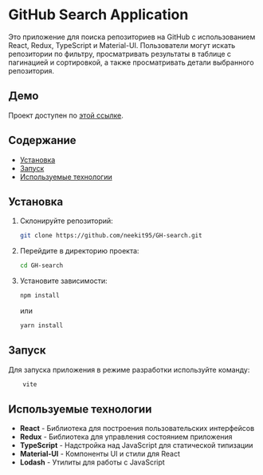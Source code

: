 # GitHub Search Application

Это приложение для поиска репозиториев на GitHub с использованием React, Redux, TypeScript и Material-UI. Пользователи могут искать репозитории по фильтру, просматривать результаты в таблице с пагинацией и сортировкой, а также просматривать детали выбранного репозитория.

## Демо

Проект доступен по [этой ссылке](https://neekit95.github.io/GH-search/).

## Содержание

- [Установка](#установка)
- [Запуск](#запуск)
- [Используемые технологии](#используемые-технологии)


## Установка
1. Склонируйте репозиторий:

    ```bash
    git clone https://github.com/neekit95/GH-search.git
    ```

2. Перейдите в директорию проекта:

    ```bash
    cd GH-search
    ```

3. Установите зависимости:

    ```bash
    npm install
    ```

    или

    ```bash
    yarn install
    ```

## Запуск

Для запуска приложения в режиме разработки используйте команду:

   ```bash
       vite
   ```


## Используемые технологии

- **React** - Библиотека для построения пользовательских интерфейсов
- **Redux** - Библиотека для управления состоянием приложения
- **TypeScript** - Надстройка над JavaScript для статической типизации
- **Material-UI** - Компоненты UI и стили для React
- **Lodash** - Утилиты для работы с JavaScript

